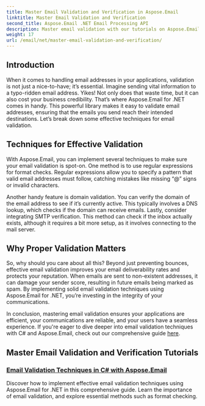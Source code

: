 ```yaml
---
title: Master Email Validation and Verification in Aspose.Email
linktitle: Master Email Validation and Verification
second_title: Aspose.Email .NET Email Processing API
description: Master email validation with our tutorials on Aspose.Email for .NET. Learn effective techniques, verification methods, and more with easy-to-follow guides.
weight: 17
url: /email/net/master-email-validation-and-verification/
---
```

## Introduction

When it comes to handling email addresses in your applications, validation is not just a nice-to-have; it’s essential. Imagine sending vital information to a typo-ridden email address. Yikes! Not only does that waste time, but it can also cost your business credibility. That’s where Aspose.Email for .NET comes in handy. This powerful library makes it easy to validate email addresses, ensuring that the emails you send reach their intended destinations. Let’s break down some effective techniques for email validation.

## Techniques for Effective Validation

With Aspose.Email, you can implement several techniques to make sure your email validation is spot-on. One method is to use regular expressions for format checks. Regular expressions allow you to specify a pattern that valid email addresses must follow, catching mistakes like missing “@” signs or invalid characters. 

Another handy feature is domain validation. You can verify the domain of the email address to see if it’s currently active. This typically involves a DNS lookup, which checks if the domain can receive emails. Lastly, consider integrating SMTP verification. This method can check if the inbox actually exists, although it requires a bit more setup, as it involves connecting to the mail server.

## Why Proper Validation Matters

So, why should you care about all this? Beyond just preventing bounces, effective email validation improves your email deliverability rates and protects your reputation. When emails are sent to non-existent addresses, it can damage your sender score, resulting in future emails being marked as spam. By implementing solid email validation techniques using Aspose.Email for .NET, you’re investing in the integrity of your communications.

In conclusion, mastering email validation ensures your applications are efficient, your communications are reliable, and your users have a seamless experience. If you're eager to dive deeper into email validation techniques with C# and Aspose.Email, check out our comprehensive guide [here](./email-validation-techniques/).


## Master Email Validation and Verification Tutorials
### [Email Validation Techniques in C# with Aspose.Email](./email-validation-techniques/)
Discover how to implement effective email validation techniques using Aspose.Email for .NET in this comprehensive guide. Learn the importance of email validation, and explore essential methods such as format checking.